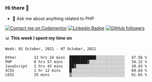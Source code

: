 ### Hi there 👋

<!--
**mustafaculban/mustafaculban** is a ✨ _special_ ✨ repository because its `README.md` (this file) appears on your GitHub profile.

Here are some ideas to get you started:

- 🌱 I’m currently learning ...
- 👯 I’m looking to collaborate on ...
- 🤔 I’m looking for help with ...
- 📫 How to reach me: ...
- 😄 Pronouns: ...
- ⚡ Fun fact: ...

-->
- 💬 Ask me about anything related to PHP

[![Contact me on Codementor](https://www.codementor.io/m-badges/karamusluk/book-session.svg)](https://www.codementor.io/@karamusluk?refer=badge)
[![Linkedin Badge](https://img.shields.io/badge/-Mustafa%20Culban-blue?style=social&logo=Linkedin&logoColor=blue&link=https://www.linkedin.com/in/mustafaculban/)](https://www.linkedin.com/in/mustafaculban/) 
[![GitHub followers](https://img.shields.io/github/followers/karamusluk?label=Follow&style=social)](https://github.com/karamusluk/?tab=follow)


📊 **This week I spent my time on**
<!--START_SECTION:waka-->
```text
Week: 01 October, 2021 - 07 October, 2021

Other        12 hrs 24 mins  ████████████░░░░░░░░░░░░░   47.56 % 
PHP          8 hrs 57 mins   ████████▓░░░░░░░░░░░░░░░░   34.32 % 
JavaScript   2 hrs 43 mins   ██▓░░░░░░░░░░░░░░░░░░░░░░   10.43 % 
SCSS         1 hr 12 mins    █░░░░░░░░░░░░░░░░░░░░░░░░   04.64 % 
LESS         25 mins         ▒░░░░░░░░░░░░░░░░░░░░░░░░   01.65 % 
```
<!--END_SECTION:waka-->


